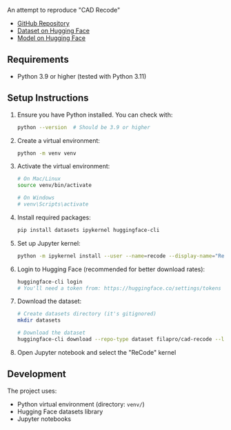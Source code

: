 An attempt to reproduce "CAD Recode"
- [GitHub Repository](https://github.com/filaPro/cad-recode/)
- [Dataset on Hugging Face](https://huggingface.co/datasets/filapro/cad-recode)
- [Model on Hugging Face](https://huggingface.co/filapro/cad-recode)

## Requirements
- Python 3.9 or higher (tested with Python 3.11)

## Setup Instructions

1. Ensure you have Python installed. You can check with:
   ```bash
   python --version  # Should be 3.9 or higher
   ```

2. Create a virtual environment:
   ```bash
   python -m venv venv
   ```

3. Activate the virtual environment:
   ```bash
   # On Mac/Linux
   source venv/bin/activate

   # On Windows
   # venv\Scripts\activate
   ```

4. Install required packages:
   ```bash
   pip install datasets ipykernel huggingface-cli
   ```

5. Set up Jupyter kernel:
   ```bash
   python -m ipykernel install --user --name=recode --display-name="ReCode"
   ```

6. Login to Hugging Face (recommended for better download rates):
   ```bash
   huggingface-cli login
   # You'll need a token from: https://huggingface.co/settings/tokens
   ```

7. Download the dataset:
   ```bash
   # Create datasets directory (it's gitignored)
   mkdir datasets

   # Download the dataset
   huggingface-cli download --repo-type dataset filapro/cad-recode --local-dir datasets/cad-recode
   ```

8. Open Jupyter notebook and select the "ReCode" kernel

## Development

The project uses:
- Python virtual environment (directory: `venv/`)
- Hugging Face datasets library
- Jupyter notebooks


